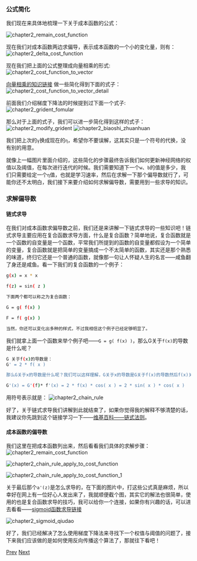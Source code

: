 ### 公式简化

我们现在来具体地梳理一下关于成本函数的公式：

![chapter2_remain_cost_function]( ../image/chapter2/chapter2_remain_cost_function.png )

现在我们对成本函数两边求偏导，表示成本函数的一个小的变化量，则有：
![chapter2_delta_cost_function](../image/chapter2/chapter2_delta_cost_function.png)

现在我们把上面的公式整理成向量相乘的形式:
![chapter2_cost_function_to_vector]( ../image/chapter2/chapter2_cost_function_to_vector.png )

[向量相乘的知识链接](http://wenku.baidu.com/link?url=bEgpY1V0Lsw825qh7OHo46FzmXdnXDix7MqFFyFw1ExRFy279Cuff3HgTtMW2GT2uAGLLdN5KfhxHuEylyOsdtnillbY-F0ZLu-c0RTGSX7)
做一些简化得到下面的式子：
![chapter2_cost_function_to_vector_detail]( ../image/chapter2/chapter2_cost_function_to_vector_detail.png )

前面我们介绍梯度下降法的时候提到过下面一个式子:
![chapter2_grident_fomular]( ../image/chapter2/chapter2_grident_fomular.png )

那么对于上面的式子，我们可以进一步简化得到这样的式子：
![chapter2_modify_grident]( ../image/chapter2/chapter2_modify_grident.png )
![chapter2_biaoshi_zhuanhuan]( ../image/chapter2/chapter2_biaoshi_zhuanhuan.png )


我们把上次的`γ`换成现在的`η`，希望你不要误解，这其实只是一个符号的代换，没有别的用意。

就像上一幅图片里面介绍的，这些简化的步骤最终告诉我们如何更新神经网络的权值以及阈值，在每次进行迭代的时候。我们需要知道下一个`w`、`b`的值是多少，我们只需要给定一个`η`值，也就是学习速率，然后在求解一下那个偏导数就行了，可能你还不太明白，我们接下来要介绍如何求解偏导数，需要用到一些求导的知识。


### 求解偏导数

#### 链式求导

在我们对成本函数求偏导数之前，我们还是来讲解一下链式求导的一些知识吧！链式求导主要应用在复合函数求导方面，什么是复合函数？简单地说，复合函数就是一个函数的自变量是一个函数，平常我们所提到的函数的自变量都假设为一个简单的变量，复合函数就是把简单的变量搞成一个不太简单的函数，其实还是那个熟悉的味道，终归它还是一个普通的函数，就像那一句让人怀疑人生的名言——咸鱼翻了身还是咸鱼。看一下我们的复合函数的一个例子：

```bash
g(x) = x * x

f(z) = sin( z )

下面两个都可以称之为复合函数：

G = g( f(x) ) 

F = f( g(x) )

当然，你还可以变化出多种的样式，不过我相信这个例子已经足够明显了。
```

我们就拿上面一个函数来举个例子吧——`G = g( f(x) )`，那么G关于`f(x)`的导数是什么呢？

```bash
G 关于f(x)的导数是：
G' = 2 * f( x )

那么G关于x的导数是什么呢？我们可以这样理解，G关于x的导数是G关于f(x)的导数然后f(x)关于x的导数的乘积，那么它的结果就是(使用G'(x) 表示G关于x的导数）：

G'(x) = G'(f)* f'(x) = 2 * f(x) * cos( x ) = 2 * sin( x ) * cos( x )
```

用符号表示就是：
![chapter2_chain_rule]( ../image/chapter2/chapter2_chain_rule.png )

好了，关于链式求导我们讲解到此就结束了，如果你觉得我的解释不够清楚的话，我建议你先跳到这个链接学习一下——[维基百科——链式法则](https://zh.wikipedia.org/wiki/%E9%93%BE%E5%BC%8F%E6%B3%95%E5%88%99)。

#### 成本函数的偏导数

我们这里在把成本函数列出来，然后看看我们具体的求解步骤：
![chapter2_remain_cost_function]( ../image/chapter2/chapter2_remain_cost_function.png )

![chapter2_chain_rule_apply_to_cost_function]( ../image/chapter2/chapter2_chain_rule_apply_to_cost_function.png )

![chapter2_chain_rule_apply_to_cost_function_1]( ../image/chapter2/chapter2_chain_rule_apply_to_cost_function_1.png )

关于最后那个`a'(z)`是怎么求导的，在下面的图片中，打这些公式真是麻烦，所以幸好在网上有一位好心人发出来了，我就顺便截个图，其实它的解法也很简单，使用的也是复合函数求导的技巧，我可以给你一个连接，如果你有兴趣的话，可以进去看看——[sigmoid函数求导链接](http://tieba.baidu.com/p/3526239227)

![chapter2_sigmoid_qiudao]( ../image/chapter2/chapter2_sigmoid_qiudao.png )



好了，我们已经解决了怎么使用梯度下降法来寻找下一个权值与阈值的问题了，接下来我们应该做的是如何使用反向传播这个算法了，那就往下看吧！

[Prev]( 3.md ) [Next]( 5.md )
